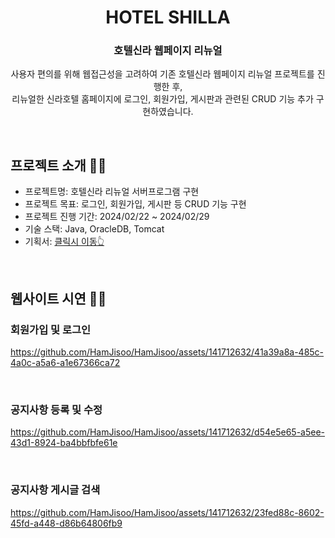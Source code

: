 <h1 align="center">HOTEL SHILLA</h1>
<h3 align="center">
 호텔신라 웹페이지 리뉴얼
</h3>
<p align="center">
 사용자 편의를 위해 웹접근성을 고려하여 기존 호텔신라 웹페이지 리뉴얼 프로젝트를 진행한 후,
 <br />리뉴얼한 신라호텔 홈페이지에 로그인, 회원가입, 게시판과 관련된 CRUD 기능 추가 구현하였습니다.
</p>
<br />

## 프로젝트 소개 💁‍♀️
- 프로젝트명: 호텔신라 리뉴얼 서버프로그램 구현
- 프로젝트 목표: 로그인, 회원가입, 게시판 등 CRUD 기능 구현
- 프로젝트 진행 기간:  2024/02/22 ~ 2024/02/29
- 기술 스택: Java, OracleDB, Tomcat
- 기획서: [클릭시 이동👆](https://www.canva.com/design/DAF9fY6wueg/AvRaibpK2GTFSR1bAHAqyw/edit?utm_content=DAF9fY6wueg&utm_campaign=designshare&utm_medium=link2&utm_source=sharebutton)</p>

<br />

## 웹사이트 시연 💁‍♀️
### 회원가입 및 로그인
https://github.com/HamJisoo/HamJisoo/assets/141712632/41a39a8a-485c-4a0c-a5a6-a1e67366ca72

<br />

### 공지사항 등록 및 수정
https://github.com/HamJisoo/HamJisoo/assets/141712632/d54e5e65-a5ee-43d1-8924-ba4bbfbfe61e

<br />

### 공지사항 게시글 검색
https://github.com/HamJisoo/HamJisoo/assets/141712632/23fed88c-8602-45fd-a448-d86b64806fb9


